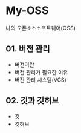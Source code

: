 # My-OSS
나의 오픈소스소프트웨어(OSS)

## 01. 버전 관리
- 버전이란
- 버전 관리가 필요한 이유
- 버전 관리 시스템(VCS)

## 02. 깃과 깃허브
- 깃
- 깃허브
